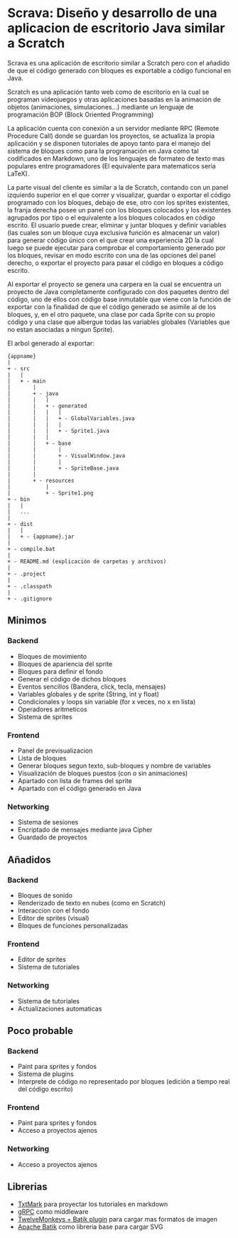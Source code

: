 # Scrava: Diseño y desarrollo de una aplicacion de escritorio Java similar a Scratch
Scrava es una aplicación de escritorio similar a Scratch pero con el añadido de que el código generado con bloques es exportable a código funcional en Java.

Scratch es una aplicación tanto web como de escritorio en la cual se programan videojuegos y otras aplicaciones basadas en la animación de objetos (animaciones, simulaciones...) mediante un lenguaje de programación BOP (Block Oriented Programming)

La aplicación cuenta con conexión a un servidor mediante RPC (Remote Procedure Call) donde se guardan los proyectos, se actualiza la propia aplicación y se disponen tutoriales de apoyo tanto para el manejo del sistema de bloques como para la programación en Java como tal codificados en Markdown, uno de los lenguajes de formateo de texto mas populares entre programadores (El equivalente para matematicos sería LaTeX).

La parte visual del cliente es similar a la de Scratch, contando con un panel izquierdo superior en el que correr y visualizar, guardar o exportar el código programado con los bloques, debajo de ese, otro con los sprites existentes, la franja derecha posee un panel con los bloques colocados y los existentes agrupados por tipo o el equivalente a los bloques colocados en código escrito. El usuario puede crear, eliminar y juntar bloques y definir variables (las cuales son un bloque cuya exclusiva función es almacenar un valor) para generar código único con el que crear una experiencia 2D la cual luego se puede ejecutar para comprobar el comportamiento generado por los bloques, revisar en modo escrito con una de las opciones del panel derecho, o exportar el proyecto para pasar el código en bloques a código escrito.

Al exportar el proyecto se genera una carpera en la cual se encuentra un proyecto de Java completamente configurado con dos paquetes dentro del código, uno de ellos con código base inmutable que viene con la función de exportar con la finalidad de que el código generado se asimile al de los bloques, y, en el otro paquete, una clase por cada Sprite con su propio código y una clase que albergue todas las variables globales (Variables que no estan asociadas a ningun Sprite).

El arbol generado al exportar:
```
{appname}
|
+ - src
|   |
|   + - main
|       |
|       + - java
|       |   |
|       |   + - generated
|       |   |   |
|       |   |   + - GlobalVariables.java
|       |   |   |
|       |   |   + - Sprite1.java
|       |   |
|       |   + - base
|       |       |
|       |       + - VisualWindow.java
|       |       |
|       |       + - SpriteBase.java
|       |
|       + - resources
|           |
|           + - Sprite1.png
+ - bin
|   |
|   ...
|
+ - dist
|   |
|   + - {appname}.jar
|
+ - compile.bat
|
+ - README.md (explicación de carpetas y archivos)
|
+ - .project
|
+ - .classpath
|
+ - .gitignore

```



## Minimos
### Backend
- Bloques de movimiento
- Bloques de apariencia del sprite
- Bloques para definir el fondo
- Generar el código de dichos bloques
- Eventos sencillos (Bandera, click, tecla, mensajes)
- Variables globales y de sprite (String, int y float)
- Condicionales y loops sin variable (for x veces, no x en lista)
- Operadores aritmeticos
- Sistema de sprites

### Frontend
- Panel de previsualizacion
- Lista de bloques
- Generar bloques segun texto, sub-bloques y nombre de variables
- Visualización de bloques puestos (con o sin animaciones)
- Apartado con lista de frames del sprite
- Apartado con el código generado en Java

### Networking
- Sistema de sesiones
- Encriptado de mensajes mediante java Cipher
- Guardado de proyectos

## Añadidos
### Backend
- Bloques de sonido
- Renderizado de texto en nubes (como en Scratch)
- Interaccion con el fondo
- Editor de sprites (visual)
- Bloques de funciones personalizadas

### Frontend
- Editor de sprites
- Sistema de tutoriales

### Networking
- Sistema de tutoriales
- Actualizaciones automaticas

## Poco probable
### Backend
- Paint para sprites y fondos
- Sistema de plugins
- Interprete de código no representado por bloques (edición a tiempo real del código escrito)

### Frontend
- Paint para sprites y fondos
- Acceso a proyectos ajenos

### Networking
- Acceso a proyectos ajenos

## Librerias
- [TxtMark](https://github.com/rjeschke/txtmark) para proyectar los tutoriales en markdown
- [gRPC](https://github.com/grpc/grpc-java) como middleware
- [TwelveMonkeys + Batik plugin](https://github.com/haraldk/TwelveMonkeys) para cargar mas formatos de imagen
- [Apache Batik](https://xmlgraphics.apache.org/batik/) como libreria base para cargar SVG